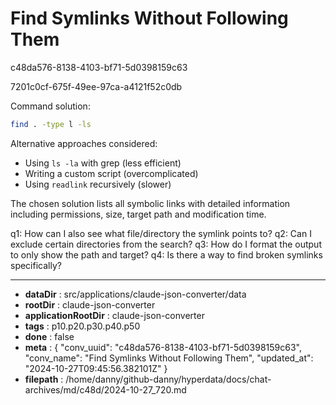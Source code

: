# Find Symlinks Without Following Them

c48da576-8138-4103-bf71-5d0398159c63

7201c0cf-675f-49ee-97ca-a4121f52c0db

 Command solution:
```bash
find . -type l -ls
```

Alternative approaches considered:
- Using `ls -la` with grep (less efficient)
- Writing a custom script (overcomplicated)
- Using `readlink` recursively (slower)

The chosen solution lists all symbolic links with detailed information including permissions, size, target path and modification time.

q1: How can I also see what file/directory the symlink points to?
q2: Can I exclude certain directories from the search?
q3: How do I format the output to only show the path and target?
q4: Is there a way to find broken symlinks specifically?

---

* **dataDir** : src/applications/claude-json-converter/data
* **rootDir** : claude-json-converter
* **applicationRootDir** : claude-json-converter
* **tags** : p10.p20.p30.p40.p50
* **done** : false
* **meta** : {
  "conv_uuid": "c48da576-8138-4103-bf71-5d0398159c63",
  "conv_name": "Find Symlinks Without Following Them",
  "updated_at": "2024-10-27T09:45:56.382101Z"
}
* **filepath** : /home/danny/github-danny/hyperdata/docs/chat-archives/md/c48d/2024-10-27_720.md
